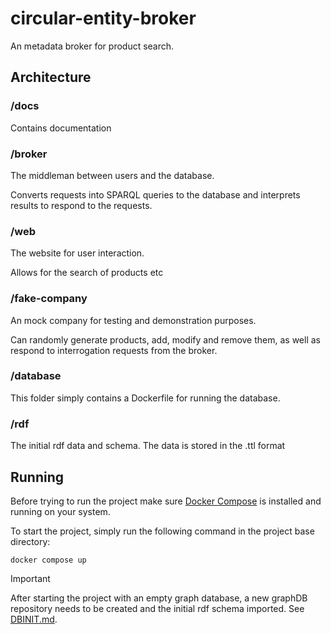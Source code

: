 # circular-entity-broker

An metadata broker for product search.

## Architecture

### /docs
Contains documentation

### /broker
The middleman between users and the database.

Converts requests into SPARQL queries to the database and interprets results to respond to the requests.

### /web
The website for user interaction.

Allows for the search of products etc

### /fake-company
An mock company for testing and demonstration purposes.

Can randomly generate products, add, modify and remove them, as well as respond to interrogation requests from the broker.

### /database
This folder simply contains a Dockerfile for running the database.

### /rdf
The initial rdf data and schema. The data is stored in the .ttl format 


## Running

Before trying to run the project make sure [Docker Compose](https://docs.docker.com/compose/) is installed and running on your system.

To start the project, simply run the following command in the project base directory:

`docker compose up`

> [!IMPORTANT]
> After starting the project with an empty graph database,
> a new graphDB repository needs to be created and the initial rdf schema imported.
> See [DBINIT.md](database/DBINIT.md).
